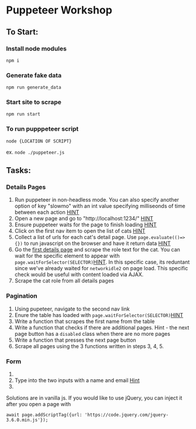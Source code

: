 # Puppeteer Workshop

## To Start:

### Install node modules
```npm i```

### Generate fake data
```npm run generate_data```

### Start site to scrape
```npm run start```

### To run pupppeteer script
```node {LOCATION OF SCRIPT}```

ex. ```node ./puppeteer.js``` 

## Tasks:

### Details Pages

1. Run puppeteer in non-headless mode. You can also specify another option of key "slowmo" with an int value specifying milliseonds of time between each action [HINT](https://flaviocopes.com/puppeteer/#:~:text=You%20can%20pass%20an%20object%20with%20options%20to)
2. Open a new page and go to "http://localhost:1234/" [HINT](https://flaviocopes.com/puppeteer/#:~:text=Next%20up%20we%20call%20the)
3. Ensure puppeteer waits for the page to finish loading [HINT](https://flaviocopes.com/puppeteer/#:~:text=networkidle2)
4. Click on the first nav item to open the list of cats [HINT](https://flaviocopes.com/puppeteer/#:~:text=Perform%20a%20mouse%20click%20event)
5. Collect a list of urls for each cat's detail page. Use `page.evaluate(()=>{})` to run javascript on the browser and have it return data [HINT](https://flaviocopes.com/puppeteer/#:~:text=Once%20we%20have%20a%20page%20loaded%20with%20a%20URL)
6. Go the [first details page](http://localhost:1234/cats/0) and scrape the role text for the cat. You can wait for the specific element to appear with `page.waitForSelector(SELECTOR)`[HINT](https://flaviocopes.com/puppeteer/#:~:text=waitForSelector). In this specific case, its reduntant since we've already waited for `networkidle2` on page load. This specific check would be useful with content loaded via AJAX. 
7. Scrape the cat role from all details pages

### Pagination

1. Using pupeteer, navigate to the second nav link
2. Enure the table has loaded with `page.waitForSelector(SELECTOR)`[HINT](https://flaviocopes.com/puppeteer/#:~:text=waitForSelector)
3. Write a function that scrapes the first name from the table
4. Write a function that checks if there are additional pages. Hint - the next page button has a `disabled` class when there are no more pages
5. Write a function that presses the next page button
6. Scrape all pages using the 3 functions written in steps 3, 4, 5.

### Form

1. 
2. Type into the two inputs with a name and email [Hint](https://flaviocopes.com/puppeteer/#:~:text=trigger%20typing%20into%20an%20element)
3. 




Solutions are in vanilla js. If you would like to use jQuery, you can inject it after you open a page with 

```await page.addScriptTag({url: 'https://code.jquery.com/jquery-3.6.0.min.js'});```